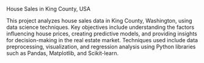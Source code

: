 House Sales in King County, USA

This project analyzes house sales data in King County, Washington, using data science techniques. Key objectives include understanding the factors influencing house prices, creating predictive models, and providing insights for decision-making in the real estate market. Techniques used include data preprocessing, visualization, and regression analysis using Python libraries such as Pandas, Matplotlib, and Scikit-learn.
